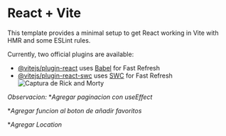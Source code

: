 # React + Vite

This template provides a minimal setup to get React working in Vite with HMR and some ESLint rules.

Currently, two official plugins are available:

- [@vitejs/plugin-react](https://github.com/vitejs/vite-plugin-react/blob/main/packages/plugin-react/README.md) uses [Babel](https://babeljs.io/) for Fast Refresh
- [@vitejs/plugin-react-swc](https://github.com/vitejs/vite-plugin-react-swc) uses [SWC](https://swc.rs/) for Fast Refresh
![Captura de Rick and Morty](https://github.com/LuisMartinez14/Rick-and-Morty-Proyecto/assets/143353447/9ba925fb-8448-415d-8098-21be61394626)

_Observacion:_
*_Agregar paginacion con useEffect_  

*_Agregar funcion al boton de añadir favoritos_  

*_Agregar Location_
